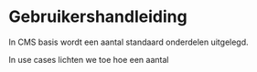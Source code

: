 # Gebruikershandleiding

In CMS basis wordt een aantal standaard onderdelen uitgelegd.

In use cases lichten we toe hoe een aantal 
